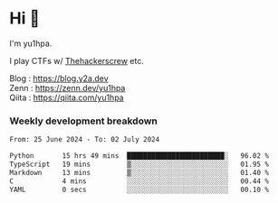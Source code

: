 # Hi 👋

I'm yu1hpa.

I play CTFs w/ [Thehackerscrew](https://www.thehackerscrew.team/) etc.

Blog : https://blog.y2a.dev  
Zenn : https://zenn.dev/yu1hpa  
Qiita : https://qiita.com/yu1hpa  

### Weekly development breakdown

<!--START_SECTION:waka-->

```txt
From: 25 June 2024 - To: 02 July 2024

Python       15 hrs 49 mins  ████████████████████████░   96.02 %
TypeScript   19 mins         ▒░░░░░░░░░░░░░░░░░░░░░░░░   01.95 %
Markdown     13 mins         ▒░░░░░░░░░░░░░░░░░░░░░░░░   01.40 %
C            4 mins          ░░░░░░░░░░░░░░░░░░░░░░░░░   00.44 %
YAML         0 secs          ░░░░░░░░░░░░░░░░░░░░░░░░░   00.10 %
```

<!--END_SECTION:waka-->


